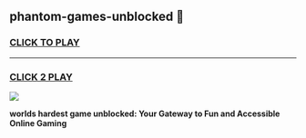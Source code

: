 
## phantom-games-unblocked 👋
<h3>
<a href="https://premium.freeplayer.one?title=phantom-games-unblocked&ref=14F">CLICK TO PLAY</a></h3>
<hr>

<h3>
<a href="https://premium.freeplayer.one?title=phantom-games-unblocked&ref=14F">CLICK 2 PLAY</a>
  
</h3>

<a href="https://premium.freeplayer.one?title=phantom-games-unblocked&ref=12F/"><img src="https://clearcache.store/games.png"></a>


**worlds hardest game unblocked: Your Gateway to Fun and Accessible Online Gaming**
